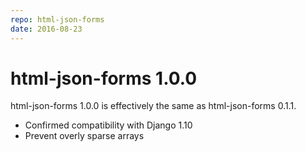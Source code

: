 ```yaml
---
repo: html-json-forms
date: 2016-08-23
---
```


# html-json-forms 1.0.0

html-json-forms 1.0.0 is effectively the same as html-json-forms 0.1.1.
- Confirmed compatibility with Django 1.10
- Prevent overly sparse arrays

